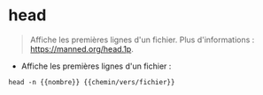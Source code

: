 # head

> Affiche les premières lignes d'un fichier.
> Plus d'informations : <https://manned.org/head.1p>.

- Affiche les premières lignes d'un fichier :

`head -n {{nombre}} {{chemin/vers/fichier}}`

